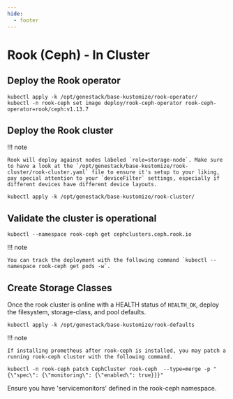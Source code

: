 ```yaml
---
hide:
  - footer
---
```


# Rook (Ceph) - In Cluster

## Deploy the Rook operator

``` shell
kubectl apply -k /opt/genestack/base-kustomize/rook-operator/
kubectl -n rook-ceph set image deploy/rook-ceph-operator rook-ceph-operator=rook/ceph:v1.13.7
```

## Deploy the Rook cluster

!!! note

    Rook will deploy against nodes labeled `role=storage-node`. Make sure to have a look at the `/opt/genestack/base-kustomize/rook-cluster/rook-cluster.yaml` file to ensure it's setup to your liking, pay special attention to your `deviceFilter` settings, especially if different devices have different device layouts.

``` shell
kubectl apply -k /opt/genestack/base-kustomize/rook-cluster/
```

## Validate the cluster is operational

``` shell
kubectl --namespace rook-ceph get cephclusters.ceph.rook.io
```

!!! note

    You can track the deployment with the following command `kubectl --namespace rook-ceph get pods -w`.

## Create Storage Classes

Once the rook cluster is online with a HEALTH status of `HEALTH_OK`, deploy the filesystem, storage-class, and pool defaults.

``` shell
kubectl apply -k /opt/genestack/base-kustomize/rook-defaults
```

!!! note

    If installing prometheus after rook-ceph is installed, you may patch a running rook-ceph cluster with the following command.

``` shell
kubectl -n rook-ceph patch CephCluster rook-ceph  --type=merge -p "{\"spec\": {\"monitoring\": {\"enabled\": true}}}"
```

Ensure you have 'servicemonitors' defined in the rook-ceph namespace.
